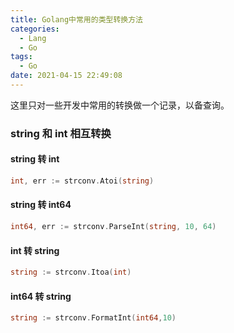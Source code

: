 ```yaml
---
title: Golang中常用的类型转换方法
categories:
  - Lang
  - Go
tags:
  - Go
date: 2021-04-15 22:49:08
---
```


这里只对一些开发中常用的转换做一个记录，以备查询。

### string 和 int 相互转换

#### string 转 int
```go
int, err := strconv.Atoi(string)
```

#### string 转 int64
```go
int64, err := strconv.ParseInt(string, 10, 64)
```

#### int 转 string
```go
string := strconv.Itoa(int)
```

#### int64 转 string
```go
string := strconv.FormatInt(int64,10)
```

